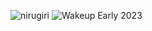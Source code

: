 ![nirugiri](https://img.shields.io/static/v1?label=nirugiri&message=1302793&color=ff69b4)
![Wakeup Early 2023](https://img.shields.io/badge/Wakeup_Early_2023-38/40-blue)

